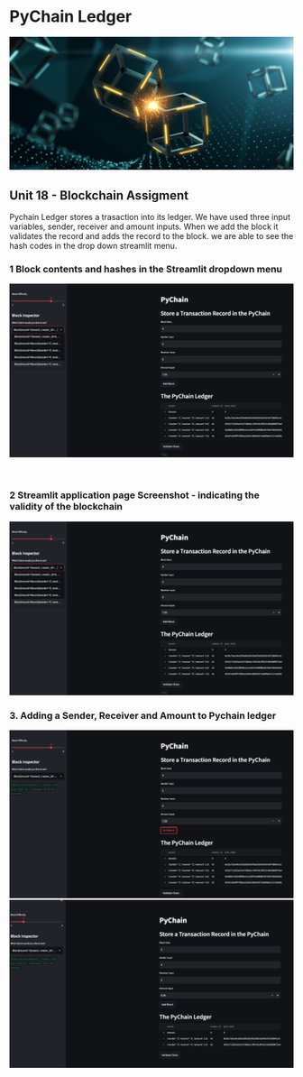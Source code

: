 
# PyChain Ledger
![BANNER](./Images/application-image.png)
## Unit 18 - Blockchain Assigment 

Pychain Ledger stores a trasaction into its ledger. We have used three input variables, sender, receiver and amount inputs. When we add the block it validates the record and adds the record to the block. we are able to see the hash codes in the drop down streamlit menu. 

### 1 Block contents and hashes in the Streamlit dropdown menu
![Pychain3](./Images/Pychain_3.png)

<br/>

### 2 Streamlit application page Screenshot - indicating the validity of the blockchain
![Pychain3](./Images/Pychain_3.png) 

### 3. Adding a Sender, Receiver and Amount to Pychain ledger
![Pychain3](./Images/Pychain_2.png) 
<br/>
![Pychain3](./Images/Pychain_1.png) 